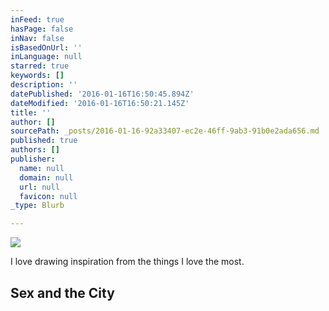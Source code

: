 ```yaml
---
inFeed: true
hasPage: false
inNav: false
isBasedOnUrl: ''
inLanguage: null
starred: true
keywords: []
description: ''
datePublished: '2016-01-16T16:50:45.894Z'
dateModified: '2016-01-16T16:50:21.145Z'
title: ''
author: []
sourcePath: _posts/2016-01-16-92a33407-ec2e-46ff-9ab3-91b0e2ada656.md
published: true
authors: []
publisher:
  name: null
  domain: null
  url: null
  favicon: null
_type: Blurb

---
```

![](https://s3-us-west-2.amazonaws.com/the-grid-img/p/a498ae68651c67247b5387b2dd993bb38769ce10.jpg)

I love drawing inspiration from the things I love the most.

## Sex and the City